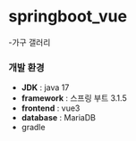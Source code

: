 # springboot_vue
-가구 갤러리




### 개발 환경
- **JDK** : java 17
- **framework** : 스프링 부트 3.1.5
- **frontend** : vue3
- **database** : MariaDB
- gradle
